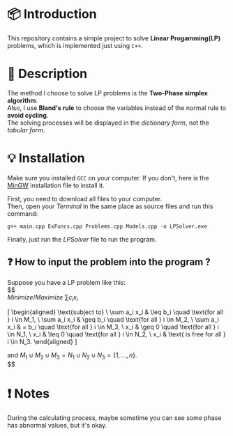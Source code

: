 # :package: Introduction <br>
This repository contains a simple project to solve **Linear Progamming(LP)** problems, which is implemented just using `C++`. <br>
# :newspaper: Description <br>
The method I choose to solve LP problems is the **Two-Phase simplex algorithm**. <br>
Also, I use **Bland's rule** to choose the variables instead of the normal rule to **avoid cycling**. <br>
The solving processes will be displayed in the *dictionary form*, not the *tabular form*.
# :bulb: Installation <br>
Make sure you installed `GCC` on your computer.
If you don't, here is the [MinGW](https://sourceforge.net/projects/mingw/) installation file to install it. <br>

First, you need to download all files to your computer. <br>
Then, open your *Terminal* in the same place as source files and run this command:
``` shell
g++ main.cpp ExFuncs.cpp Problems.cpp Models.cpp -o LPSolver.exe
```
Finally, just run the *LPSolver* file to run the program.
## :question: How to input the problem into the program ? <br>
Suppose you have a LP problem like this: <br>
$$ <br>
$Minimize/Maximize$ $\sum c_i x_i$

\[
\begin{aligned}
\text{subject to} \\
\sum a_i x_i & \leq b_i \quad \text{for all } i \in M_1, \\
\sum a_i x_i & \geq b_i \quad \text{for all } i \in M_2, \\
\sum a_i x_i & = b_i \quad \text{for all } i \in M_3, \\
x_i & \geq 0 \quad \text{for all } i \in N_1, \\
x_i & \leq 0 \quad \text{for all } i \in N_2, \\
x_i & \text{ is free for all } i \in N_3.
\end{aligned}
\]

and $M_1 \cup M_2 \cup M_3 = N_1 \cup N_2 \cup N_3 = \{1, \ldots, n\}$. <br>
$$
# :heavy_exclamation_mark: Notes <br>
During the calculating process, maybe sometime you can see some phase has abnormal values, but it's okay.
